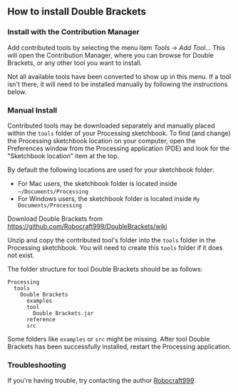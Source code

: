 ## How to install Double Brackets


### Install with the Contribution Manager

Add contributed tools by selecting the menu item _Tools_ → _Add Tool..._ This will open the Contribution Manager, where you can browse for Double Brackets, or any other tool you want to install.

Not all available tools have been converted to show up in this menu. If a tool isn't there, it will need to be installed manually by following the instructions below.

### Manual Install

Contributed tools may be downloaded separately and manually placed within the `tools` folder of your Processing sketchbook. To find (and change) the Processing sketchbook location on your computer, open the Preferences window from the Processing application (PDE) and look for the "Sketchbook location" item at the top.

By default the following locations are used for your sketchbook folder: 
  * For Mac users, the sketchbook folder is located inside `~/Documents/Processing` 
  * For Windows users, the sketchbook folder is located inside `My Documents/Processing`

Download Double Brackets from https://github.com/Robocraft999/DoubleBrackets/wiki

Unzip and copy the contributed tool's folder into the `tools` folder in the Processing sketchbook. You will need to create this `tools` folder if it does not exist.
    
The folder structure for tool Double Brackets should be as follows:

```
Processing
  tools
    Double Brackets
      examples
      tool
        Double Brackets.jar
      reference
      src
```
                      
Some folders like `examples` or `src` might be missing. After tool Double Brackets has been successfully installed, restart the Processing application.

### Troubleshooting

If you're having trouble, try contacting the author [Robocraft999](https://github.com/Robocraft999).
